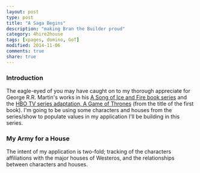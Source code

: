 ```yaml
---
layout: post
type: post
title: "A Saga Begins"
description: "making Bran the Builder proud"
category: 4hire2house
tags: [xpages, domino, GoT]
modified: 2014-11-06
comments: true
share: true
---
```


### Introduction
The eagle-eyed of you may have caught on to my thorough appreciate for George R.R. Martin's works in his <a href="//www.georgerrmartin.com/book-category/?cat=song-of-ice-and-fire">A Song of Ice and Fire book series</a> and the <a href="//www.hbo.com/game-of-thrones">HBO TV series adaptation, A Game of Thrones</a> (from the title of the first book). I'm going to be using some characters and houses from the series/show to populate values in my application I'll be building in this series.

### My Army for a House
The intent of my application is two-fold; tracking of the characters affiliations with the major houses of Westeros, and the relationships between characters and houses. 